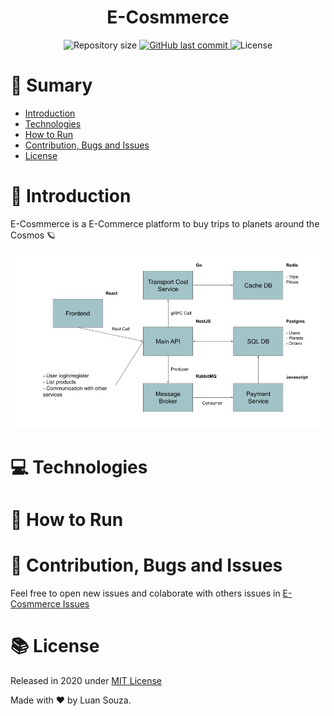 <h1 align="center" style="display:flex;align-items:center;justify-content:center;">
E-Cosmmerce
</h1>

<p  align="center">
  <img  alt="Repository size"  src="https://img.shields.io/github/repo-size/LuanSilveiraSouza/ecosmmerce?color=282A36&style=for-the-badge">

  <a  href="https://github.com/LuanSilveiraSouza/ecosmmerce/commits/master">
    <img  alt="GitHub last commit"  src="https://img.shields.io/github/last-commit/LuanSilveiraSouza/ecosmmerce?color=282A36&style=for-the-badge">
  </a>

  <img  alt="License"  src="https://img.shields.io/badge/license-MIT-282A36?&style=for-the-badge">
</p>

# :pushpin: Sumary

* [Introduction](#paperclip-introduction)
* [Technologies](#computer-technologies)
* [How to Run](#rocket-how-to-use)
* [Contribution, Bugs and Issues](#bug-contribution-bugs-and-issues)
* [License](#books-license)

# :paperclip: Introduction

E-Cosmmerce is a E-Commerce platform to buy trips to planets around the Cosmos :ringed_planet:


<img align="center" src="./.github/architecture.jpg">

# :computer: Technologies


# :rocket: How to Run

# :bug: Contribution, Bugs and Issues

Feel free to open new issues and colaborate with others issues in [E-Cosmmerce Issues](https://github.com/LuanSilveiraSouza/ecosmmerce/issues)

# :books: License

Released in 2020 under [MIT License](https://opensource.org/licenses/MIT)

Made with :heart: by Luan Souza.
